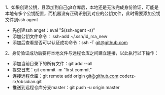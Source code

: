 1、如果创建公钥，且添加到自己git仓库后，本地还是无法完成身份验证，可能是本地有多个公钥配置，而机器没有正确识别到对应的公钥文件，此时需要添加公钥文件到ssh agent
- 先创建ssh anget：eval "$(ssh-agent -s)"
- 添加公钥文件命令： ssh-add ~/.ssh/id_rsa_new
- 添加后查看是否可以认证成功命令：ssh -T git@github.com

2、身份验证成功后要将本地文件与远程仓库之间建立连接，以此执行以下操作：
- 添加当前目录下的所有文件：git add --all
- 提交日志：git commit -m “first commit” 
- 连接远程仓库：git remote add origin git@github.com:coderz-rx/obsidian.git
- 推送到远程仓库分支master：git push -u origin master 

